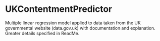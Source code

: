 # UKContentmentPredictor
Multiple linear regression model applied to data taken from the UK governmental website (data.gov.uk) with documentation and explanation. Greater details specified in ReadMe.
